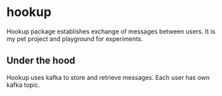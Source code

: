 # hookup

Hookup package establishes exchange of messages between users. It is my pet project and playground for experiments.

## Under the hood

Hookup uses kafka to store and retrieve messages. Each user has own kafka topic.
